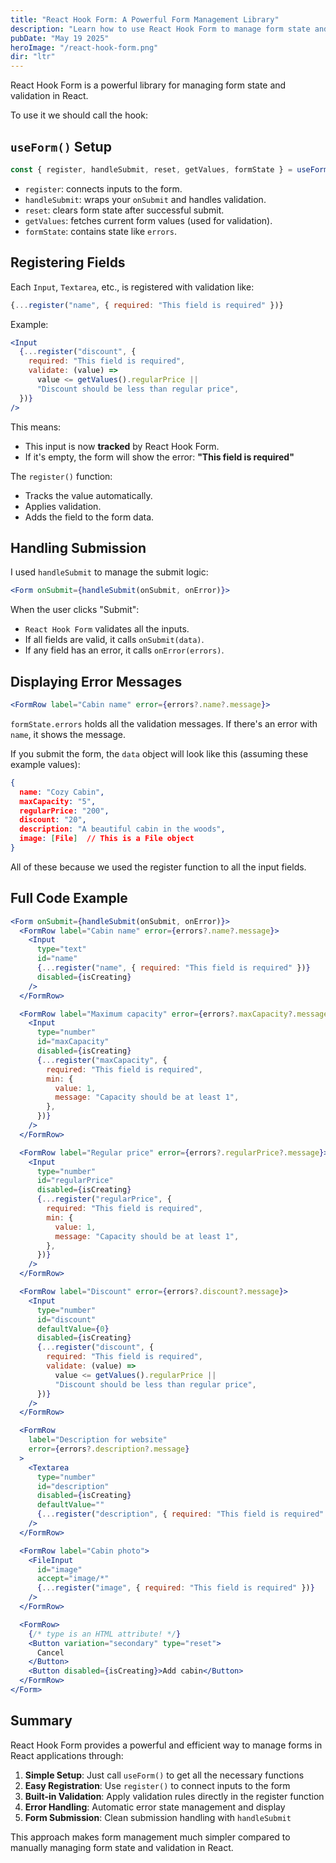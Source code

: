 ```yaml
---
title: "React Hook Form: A Powerful Form Management Library"
description: "Learn how to use React Hook Form to manage form state and validation in React applications"
pubDate: "May 19 2025"
heroImage: "/react-hook-form.png"
dir: "ltr"
---
```


React Hook Form is a powerful library for managing form state and validation in React.

To use it we should call the hook:

## `useForm()` Setup

```jsx
const { register, handleSubmit, reset, getValues, formState } = useForm();
```

- `register`: connects inputs to the form.
- `handleSubmit`: wraps your `onSubmit` and handles validation.
- `reset`: clears form state after successful submit.
- `getValues`: fetches current form values (used for validation).
- `formState`: contains state like `errors`.

## Registering Fields

Each `Input`, `Textarea`, etc., is registered with validation like:

```jsx
{...register("name", { required: "This field is required" })}
```

Example:

```jsx
<Input
  {...register("discount", {
    required: "This field is required",
    validate: (value) =>
      value <= getValues().regularPrice ||
      "Discount should be less than regular price",
  })}
/>
```

This means:

- This input is now **tracked** by React Hook Form.
- If it's empty, the form will show the error: **"This field is required"**

The `register()` function:

- Tracks the value automatically.
- Applies validation.
- Adds the field to the form data.

## Handling Submission

I used `handleSubmit` to manage the submit logic:

```jsx
<Form onSubmit={handleSubmit(onSubmit, onError)}>
```

When the user clicks "Submit":

- `React Hook Form` validates all the inputs.
- If all fields are valid, it calls `onSubmit(data)`.
- If any field has an error, it calls `onError(errors)`.

## Displaying Error Messages

```jsx
<FormRow label="Cabin name" error={errors?.name?.message}>
```

`formState.errors` holds all the validation messages. If there's an error with `name`, it shows the message.

If you submit the form, the `data` object will look like this (assuming these example values):

```json
{
  name: "Cozy Cabin",
  maxCapacity: "5",
  regularPrice: "200",
  discount: "20",
  description: "A beautiful cabin in the woods",
  image: [File]  // This is a File object 
}
```

All of these because we used the register function to all the input fields.

## Full Code Example

```jsx
<Form onSubmit={handleSubmit(onSubmit, onError)}>
  <FormRow label="Cabin name" error={errors?.name?.message}>
    <Input
      type="text"
      id="name"
      {...register("name", { required: "This field is required" })}
      disabled={isCreating}
    />
  </FormRow>

  <FormRow label="Maximum capacity" error={errors?.maxCapacity?.message}>
    <Input
      type="number"
      id="maxCapacity"
      disabled={isCreating}
      {...register("maxCapacity", {
        required: "This field is required",
        min: {
          value: 1,
          message: "Capacity should be at least 1",
        },
      })}
    />
  </FormRow>

  <FormRow label="Regular price" error={errors?.regularPrice?.message}>
    <Input
      type="number"
      id="regularPrice"
      disabled={isCreating}
      {...register("regularPrice", {
        required: "This field is required",
        min: {
          value: 1,
          message: "Capacity should be at least 1",
        },
      })}
    />
  </FormRow>

  <FormRow label="Discount" error={errors?.discount?.message}>
    <Input
      type="number"
      id="discount"
      defaultValue={0}
      disabled={isCreating}
      {...register("discount", {
        required: "This field is required",
        validate: (value) =>
          value <= getValues().regularPrice ||
          "Discount should be less than regular price",
      })}
    />
  </FormRow>

  <FormRow
    label="Description for website"
    error={errors?.description?.message}
  >
    <Textarea
      type="number"
      id="description"
      disabled={isCreating}
      defaultValue=""
      {...register("description", { required: "This field is required" })}
    />
  </FormRow>

  <FormRow label="Cabin photo">
    <FileInput
      id="image"
      accept="image/*"
      {...register("image", { required: "This field is required" })}
    />
  </FormRow>

  <FormRow>
    {/* type is an HTML attribute! */}
    <Button variation="secondary" type="reset">
      Cancel
    </Button>
    <Button disabled={isCreating}>Add cabin</Button>
  </FormRow>
</Form>
```

## Summary

React Hook Form provides a powerful and efficient way to manage forms in React applications through:

1. **Simple Setup**: Just call `useForm()` to get all the necessary functions
2. **Easy Registration**: Use `register()` to connect inputs to the form
3. **Built-in Validation**: Apply validation rules directly in the register function
4. **Error Handling**: Automatic error state management and display
5. **Form Submission**: Clean submission handling with `handleSubmit`

This approach makes form management much simpler compared to manually managing form state and validation in React. 